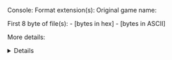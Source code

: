 Console: 
Format extension(s): 
Original game name: 

First 8 byte of file(s):
<extension> - [bytes in hex] - [bytes in ASCII]

More details:
<details>

Sample files (if possible):
<links>

DELETE ME: Do not attach files to the issue directly. Please use links to files hosted on other sites like Google Drive, Mega or similar.
